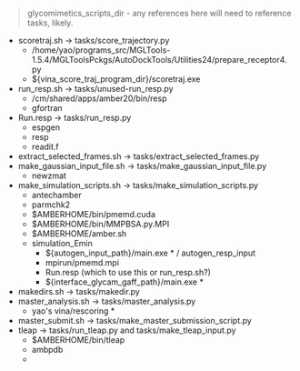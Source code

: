 > glycomimetics_scripts_dir - any references here will need to reference tasks, likely.

- scoretraj.sh -> tasks/score_trajectory.py
    - /home/yao/programs_src/MGLTools-1.5.4/MGLToolsPckgs/AutoDockTools/Utilities24/prepare_receptor4.py
    - ${vina_score_traj_program_dir}/scoretraj.exe
- run_resp.sh -> tasks/unused-run_resp.py
    - /cm/shared/apps/amber20/bin/resp
    - gfortran
- Run.resp -> tasks/run_resp.py
    - espgen
    - resp
    - readit.f
- extract_selected_frames.sh -> tasks/extract_selected_frames.py
- make_gaussian_input_file.sh -> tasks/make_gaussian_input_file.py
    - newzmat
- make_simulation_scripts.sh -> tasks/make_simulation_scripts.py
    - antechamber
    - parmchk2
    - $AMBERHOME/bin/pmemd.cuda
    - $AMBERHOME/bin/MMPBSA.py.MPI
    - $AMBERHOME/amber.sh
    - simulation_Emin
        - ${autogen_input_path}/main.exe  * / autogen_resp_input
        - mpirun/pmemd.mpi
        - Run.resp (which to use this or run_resp.sh?)
        - ${interface_glycam_gaff_path}/main.exe *
- makedirs.sh -> tasks/makedir.py
- master_analysis.sh -> tasks/master_analysis.py
    - yao's vina/rescoring *
- master_submit.sh -> tasks/make_master_submission_script.py
- tleap -> tasks/run_tleap.py and tasks/make_tleap_input.py
    - $AMBERHOME/bin/tleap
    - ambpdb
    - 
